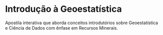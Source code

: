 # Introdução à Geoestatística

Apostila interativa que aborda conceitos introdutórios sobre Geoestatística e Ciência de Dados com ênfase em Recursos Minerais.
